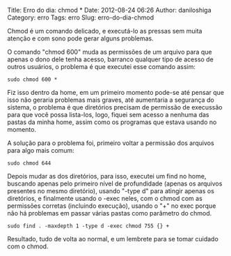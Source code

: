 Title: Erro do dia: chmod *
Date: 2012-08-24 06:26
Author: daniloshiga
Category: erro
Tags: erro
Slug: erro-do-dia-chmod

Chmod é um comando delicado, e executá-lo as pressas sem muita atenção e
com sono pode gerar alguns problemas.

O comando "chmod 600" muda as permissões de um arquivo para que apenas o
dono dele tenha acesso, barranco qualquer tipo de acesso de outros
usuários, o problema é que executei esse comando assim:

`sudo chmod 600 *`

Fiz isso dentro da home, em um primeiro momento pode-se até pensar que
isso não geraria problemas mais graves, até aumentaria a segurança do
sistema, o problema é que diretórios precisam de permissão de execussão
para que você possa lista-los, logo, fiquei sem acesso a nenhuma das
pastas da minha home, assim como os programas que estava usando no
momento.

A solução para o problema foi, primeiro voltar a permissão dos arquivos
para algo mais comum:

`sudo chmod 644`

Depois mudar as dos diretórios, para isso, executei um find no home,
buscando apenas pelo primeiro nível de profundidade (apenas os arquivos
presentes no mesmo diretório), usando "-type d" para atingir apenas os
diretórios, e finalmente usando o -exec neles, com o chmod com as
permissões corretas (incluindo execução), usando o "+" no exec porque
não há problemas em passar várias pastas como parâmetro do chmod.

`sudo find . -maxdepth 1 -type d -exec chmod 755 {} +`

Resultado, tudo de volta ao normal, e um lembrete para se tomar cuidado
com o chmod.
